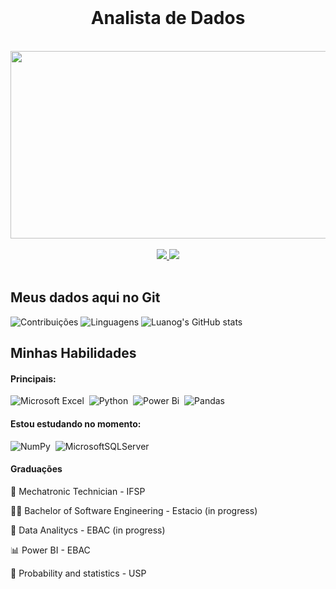 <br>
<h1 align="center">Analista de Dados</h1>
<br>
<div align="center">
  <img src="https://media.giphy.com/media/dWesBcTLavkZuG35MI/giphy.gif" width="600" height="300"/>
</div>
<br>


<div id="badges" align="center">
  <a href="https://www.linkedin.com/in/luan-nogueira-data/">
    <img src="https://img.shields.io/badge/linkedin-%230A66C2.svg?&style=for-the-badge&logo=linkedin&logoColor=white" />
  </a>
  <a href="https://luanog.github.io/Portfolio/" align="center">
    <img src="https://img.shields.io/badge/github%20pages-121013?style=for-the-badge&logo=github&logoColor=white"/>
  </a>
</div>
<br>



## Meus dados aqui no Git
![Contribuições](http://github-profile-summary-cards.vercel.app/api/cards/profile-details?username=Luanog&theme=github)
![Linguagens](http://github-profile-summary-cards.vercel.app/api/cards/repos-per-language?username=Luanog&theme=github&exclude={exclude})
![Luanog's GitHub stats](https://github-readme-stats.vercel.app/api?username=Luanog&show_icons=true&theme=transparent)



## Minhas Habilidades

#### Principais:

![Microsoft Excel](https://img.shields.io/badge/Microsoft_Excel-217346?style=for-the-badge&logo=microsoft-excel&logoColor=white)&nbsp;
![Python](https://img.shields.io/badge/Python-14354C?style=for-the-badge&logo=python&logoColor=white)&nbsp;
![Power Bi](https://img.shields.io/badge/power_bi-F2C811?style=for-the-badge&logo=powerbi&logoColor=black)&nbsp;
![Pandas](https://img.shields.io/badge/pandas-%23150458.svg?style=for-the-badge&logo=pandas&logoColor=white)&nbsp;

#### Estou estudando no momento:


![NumPy](https://img.shields.io/badge/numpy-%23013243.svg?style=for-the-badge&logo=numpy&logoColor=white)&nbsp;
![MicrosoftSQLServer](https://img.shields.io/badge/Microsoft%20SQL%20Server-CC2927?style=for-the-badge&logo=microsoft%20sql%20server&logoColor=white)&nbsp;


#### Graduações

🤖 Mechatronic Technician - IFSP

🧑‍💻 Bachelor of Software Engineering - Estacio (in progress)

🎲 Data Analitycs - EBAC (in progress)

📊 Power BI - EBAC

🔢 Probability and statistics - USP




